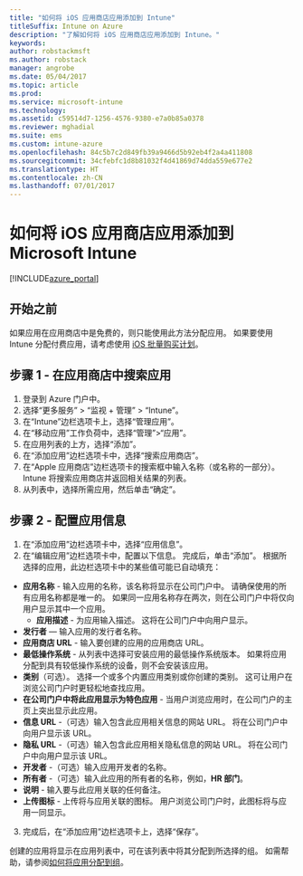 ```yaml
---
title: "如何将 iOS 应用商店应用添加到 Intune"
titleSuffix: Intune on Azure
description: "了解如何将 iOS 应用商店应用添加到 Intune。"
keywords: 
author: robstackmsft
ms.author: robstack
manager: angrobe
ms.date: 05/04/2017
ms.topic: article
ms.prod: 
ms.service: microsoft-intune
ms.technology: 
ms.assetid: c59514d7-1256-4576-9380-e7a0b85a0378
ms.reviewer: mghadial
ms.suite: ems
ms.custom: intune-azure
ms.openlocfilehash: 84c5b7c2d849fb39a9466d5b92eb4f2a4a411808
ms.sourcegitcommit: 34cfebfc1d8b81032f4d41869d74dda559e677e2
ms.translationtype: HT
ms.contentlocale: zh-CN
ms.lasthandoff: 07/01/2017
---
```

# <a name="how-to-add-ios-store-apps-to-microsoft-intune"></a>如何将 iOS 应用商店应用添加到 Microsoft Intune

[!INCLUDE[azure_portal](./includes/azure_portal.md)]

## <a name="before-you-start"></a>开始之前

如果应用在应用商店中是免费的，则只能使用此方法分配应用。 如果要使用 Intune 分配付费应用，请考虑使用 [iOS 批量购买计划](vpp-apps-ios.md)。


## <a name="step-1---search-for-the-app-in-the-store"></a>步骤 1 - 在应用商店中搜索应用

1. 登录到 Azure 门户中。
2. 选择“更多服务” > “监视 + 管理” > “Intune”。
3. 在“Intune”边栏选项卡上，选择“管理应用”。
4. 在“移动应用”工作负荷中，选择“管理”>“应用”。
5. 在应用列表的上方，选择“添加”。
6. 在“添加应用”边栏选项卡中，选择“搜索应用商店”。
7. 在“Apple 应用商店”边栏选项卡的搜索框中输入名称（或名称的一部分）。 Intune 将搜索应用商店并返回相关结果的列表。
8. 从列表中，选择所需应用，然后单击“确定”。

## <a name="step-2---configure-app-information"></a>步骤 2 - 配置应用信息

1. 在“添加应用”边栏选项卡中，选择“应用信息”。
2. 在“编辑应用”边栏选项卡中，配置以下信息。 完成后，单击“添加”。 根据所选择的应用，此边栏选项卡中的某些值可能已自动填充：
- **应用名称** - 输入应用的名称，该名称将显示在公司门户中。 请确保使用的所有应用名称都是唯一的。 如果同一应用名称存在两次，则在公司门户中将仅向用户显示其中一个应用。
    - **应用描述** - 为应用输入描述。 这将在公司门户中向用户显示。
- **发行者** — 输入应用的发行者名称。
- **应用商店 URL** - 输入要创建的应用的应用商店 URL。
- **最低操作系统** - 从列表中选择可安装应用的最低操作系统版本。 如果将应用分配到具有较低操作系统的设备，则不会安装该应用。
- **类别**（可选）。 选择一个或多个内置应用类别或你创建的类别。 这可让用户在浏览公司门户时更轻松地查找应用。
- **在公司门户中将此应用显示为特色应用** - 当用户浏览应用时，在公司门户的主页上突出显示此应用。
- **信息 URL** -（可选）输入包含此应用相关信息的网站 URL。 将在公司门户中向用户显示该 URL。
- **隐私 URL** -（可选）输入包含此应用相关隐私信息的网站 URL。 将在公司门户中向用户显示该 URL。
- **开发者** -（可选）输入应用开发者的名称。
- **所有者** -（可选）输入此应用的所有者的名称，例如，**HR 部门**。
- **说明** - 输入要与此应用关联的任何备注。
- **上传图标** - 上传将与应用关联的图标。 用户浏览公司门户时，此图标将与应用一同显示。
3. 完成后，在“添加应用”边栏选项卡上，选择“保存”。

创建的应用将显示在应用列表中，可在该列表中将其分配到所选择的组。 如需帮助，请参阅[如何将应用分配到组](apps-deploy.md)。
